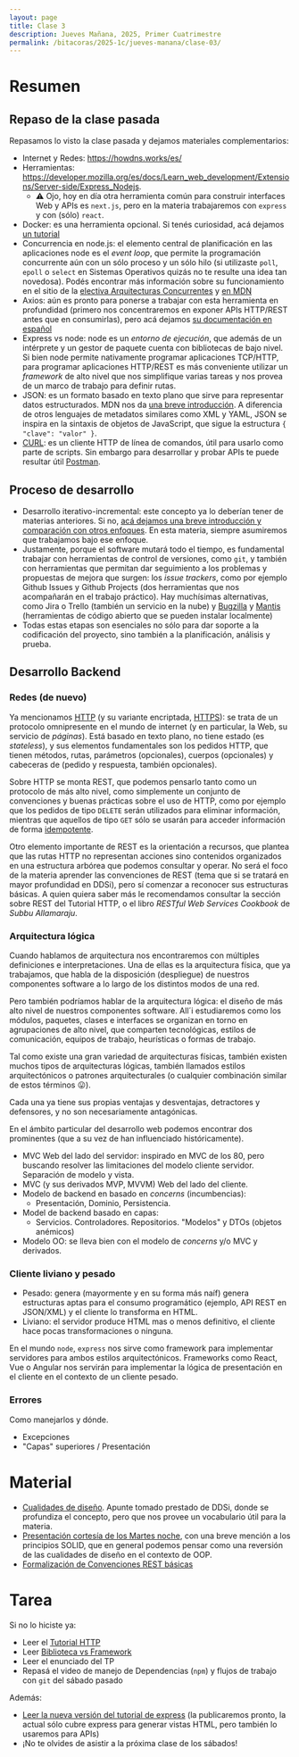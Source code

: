 ```yaml
---
layout: page
title: Clase 3
description: Jueves Mañana, 2025, Primer Cuatrimestre
permalink: /bitacoras/2025-1c/jueves-manana/clase-03/
---
```


# Resumen

## Repaso de la clase pasada

Repasamos lo visto la clase pasada y dejamos materiales complementarios:

 * Internet y Redes: https://howdns.works/es/
 * Herramientas: https://developer.mozilla.org/es/docs/Learn_web_development/Extensions/Server-side/Express_Nodejs.
    * ⚠ Ojo, hoy en día otra herramienta común para construir interfaces Web y APIs es `next.js`, pero en la materia trabajaremos con `express` y con (sólo) `react`.
 * Docker: es una herramienta opcional. Si tenés curiosidad, acá dejamos [un tutorial](https://docs.google.com/document/d/16-ZVmZQrCbFDDnEyI8eABSp2rwsw3bz1WYyJ7DM9Rxw/edit?tab=t.0)
 * Concurrencia en node.js: el elemento central de planificación en las aplicaciones node es el _event loop_, que permite la programación concurrente aún con un sólo proceso y un sólo hilo (si utilizaste `poll`, `epoll` o `select` en Sistemas Operativos quizás no te resulte una idea tan novedosa). Podés encontrar más información sobre su funcionamiento en el sitio de la [electiva Arquitecturas Concurrentes](https://arquitecturas-concurrentes.github.io/iasc-book/event_loop) y [en MDN](https://developer.mozilla.org/en-US/docs/Web/JavaScript/Reference/Execution_model)
  * Axios: aún es pronto para ponerse a trabajar con esta herramienta en profundidad (primero nos concentraremos en exponer APIs HTTP/REST antes que en consumirlas), pero acá dejamos [su documentación en español](https://axios-http.com/es/docs/intro)
  * Express vs node: node es un _entorno de ejecución_, que además de un intérprete y un gestor de paquete cuenta con bibliotecas de bajo nivel. Si bien node permite nativamente programar aplicaciones TCP/HTTP, para programar aplicaciones HTTP/REST es más conveniente utilizar un _framework_ de alto nivel que nos simplifique varias tareas y nos provea de un marco de trabajo para definir rutas.
  * JSON: es un formato basado en texto plano que sirve para representar datos estructurados. MDN nos da [una breve introducción](https://developer.mozilla.org/es/docs/Learn_web_development/Core/Scripting/JSON). A diferencia de otros lenguajes de metadatos similares como XML y YAML, JSON se inspira en la sintaxis de objetos de JavaScript, que sigue la estructura `{ "clave": "valor" }`.
 * [CURL](https://curl.se/): es un cliente HTTP de línea de comandos, útil para usarlo como parte de scripts. Sin embargo para desarrollar y probar APIs te puede resultar útil [Postman](https://www.postman.com/downloads/).

## Proceso de desarrollo

 * Desarrollo iterativo-incremental: este concepto ya lo deberían tener de materias anteriores. Si no, [acá dejamos una breve introducción y comparación con otros enfoques](https://docs.google.com/document/d/11PQO8NPSOV4SW0ZwtFsh4RCtWubuEBV6E5qPicqJNKs/edit?tab=t.0#heading=h.bva2amx4ntdf). En esta materia, siempre asumiremos que trabajamos bajo ese enfoque.
 * Justamente, porque el software mutará todo el tiempo, es fundamental trabajar con herramientas de control de versiones, como `git`, y también con herramientas que permitan dar seguimiento a los problemas y propuestas de mejora que surgen: los _issue trackers_, como por ejemplo Github Issues y Github Projects (dos herramientas que nos acompañarán en el trabajo práctico). Hay muchísimas alternativas, como Jira o Trello (también un servicio en la nube) y [Bugzilla](https://www.bugzilla.org/) y [Mantis](https://mantisbt.org/) (herramientas de código abierto que se pueden instalar localmente)
  * Todas estas etapas son esenciales no sólo para dar soporte a la codificación del proyecto, sino también a la planificación, análisis y prueba.


## Desarrollo Backend

### Redes (de nuevo)

Ya mencionamos [HTTP](https://developer.mozilla.org/es/docs/Web/HTTP) (y su variante encriptada, [HTTPS](https://developer.mozilla.org/es/docs/Glossary/HTTPS)): se trata de un protocolo omnipresente en el mundo de internet (y en particular, la Web, su servicio de _páginas_). Está basado en texto plano, no tiene estado (es _stateless_), y sus elementos fundamentales son los pedidos HTTP, que tienen métodos, rutas, parámetros (opcionales), cuerpos (opcionales) y cabeceras de (pedido y respuesta, también opcionales).

Sobre HTTP se monta REST, que podemos pensarlo tanto como un protocolo de más alto nivel, como simplemente un conjunto de convenciones y buenas prácticas sobre el uso de HTTP, como por ejemplo que los pedidos de tipo `DELETE` serán utilizados para eliminar información, mientras que aquellos de tipo `GET` sólo se usarán para acceder información de forma [idempotente](https://developer.mozilla.org/en-US/docs/Glossary/Idempotent).

Otro elemento importante de REST es la orientación a recursos, que plantea que las rutas HTTP no representan acciones sino contenidos organizados en una estructura arbórea que podemos consultar y operar. No será el foco de la materia aprender las convenciones de REST (tema que si se tratará en mayor profundidad en DDSi), pero sí comenzar a reconocer sus estructuras básicas. A quien quiera saber más le recomendamos consultar la sección sobre REST del Tutorial HTTP, o el libro _RESTful Web Services Cookbook_ de _Subbu Allamaraju_.


### Arquitectura lógica

Cuando hablamos de arquitectura nos encontraremos con múltiples definiciones e interpretaciones.  Una de ellas es la arquitectura física,  que ya trabajamos, que habla de la disposición (despliegue) de nuestros componentes software a lo largo de los distintos modos de una red.

Pero también podríamos hablar de la arquitectura lógica: el diseño de más alto nivel de nuestros componentes software. All´i estudiaremos como los módulos, paquetes, clases e interfaces se organizan en torno en agrupaciones de alto nivel, que comparten tecnológicas, estilos de comunicación,  equipos de trabajo, heurísticas o formas de trabajo.

Tal como existe una gran variedad de arquitecturas físicas, también existen muchos tipos de arquitecturas lógicas, también llamados estilos arquitectónicos o patrones arquitecturales (o cualquier combinación similar de estos términos 😛).

Cada una ya tiene sus propias ventajas y desventajas, detractores y defensores, y no son necesariamente antagónicas.

En el ámbito particular del desarrollo web podemos encontrar dos prominentes (que a su vez de han influenciado históricamente).

 * MVC Web del lado del servidor: inspirado en MVC de los 80, pero buscando resolver las limitaciones del modelo cliente servidor. Separación de modelo y vista.
 * MVC (y sus derivados MVP, MVVM) Web del lado del cliente.
 * Modelo de backend en basado en _concerns_ (incumbencias):
    * Presentación, Dominio, Persistencia.
 * Model de backend basado en capas:
    * Servicios. Controladores. Repositorios. "Modelos" y DTOs (objetos anémicos)
 * Modelo OO: se lleva bien con el modelo de _concerns_ y/o MVC y derivados.

### Cliente liviano y pesado

  * Pesado: genera (mayormente y en su forma más naíf) genera estructuras aptas para el consumo programático (ejemplo, API REST en JSON/XML) y el cliente lo transforma en HTML.
  * Liviano: el servidor produce HTML mas o menos definitivo, el cliente hace pocas transformaciones o ninguna.

En el mundo `node`, `express` nos sirve como framework para implementar servidores para ambos estilos arquitectónicos. Frameworks como React, Vue o Angular nos servirán para implementar la lógica de presentación en el cliente en el contexto de un cliente pesado.

### Errores

Como manejarlos y dónde.
  * Excepciones
  * "Capas" superiores / Presentación

# Material

 * [Cualidades de diseño](https://docs.google.com/document/d/14HdvHvS33WqYb6Ak0BGa0IeCTbzeCRSDKs-1Ot-qLDw/edit?tab=t.0). Apunte tomado prestado de DDSi, donde se profundiza el concepto, pero que nos provee un vocabulario útil para la materia.
 * [Presentación cortesía de los Martes noche](https://www.canva.com/design/DAGjWQ_nX6E/_vwL62qHc2FsEnwtYD7j-g/view?utm_content=DAGjWQ_nX6E&utm_campaign=designshare&utm_medium=link2&utm_source=uniquelinks&utlId=hf3334dcf89#5), con una breve mención a los principios SOLID, que en general podemos pensar como una reversión de las cualidades de diseño en el contexto de OOP.
 * [Formalización de Convenciones REST básicas](https://github.com/flbulgarelli/http-tutorial/tree/master/tutorial/es#14-recursos)

# Tarea

Si no lo hiciste ya:

 * Leer el [Tutorial HTTP](https://github.com/flbulgarelli/http-tutorial)
 * Leer [Biblioteca vs Framework](https://docs.google.com/document/d/1D_MCoh4J8kL1MAKNlbDgAMu2nYxri-81nZBYOPFWnO0/edit?tab=t.0#heading=h.6ab0fffv8tld)
 * Leer el enunciado del TP
 * Repasá el video de manejo de Dependencias (`npm`) y flujos de trabajo con `git` del sábado pasado

Además:

 * [Leer la nueva versión del tutorial de express](https://docs.google.com/document/d/1Nn6GMzm7bD9tvVi_wGjLbt8X4KEk5IChzXdPpEFK4vY/edit?tab=t.0#heading=h.halhyllz00mo) (la publicaremos pronto, la actual sólo cubre express para generar vistas HTML, pero también lo usaremos para APIs)
 * ¡No te olvides de asistir a la próxima clase de los sábados!